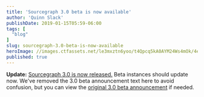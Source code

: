 ```yaml
---
title: 'Sourcegraph 3.0 beta is now available'
author: 'Quinn Slack'
publishDate: 2019-01-15T05:59-06:00
tags: [
  "blog"
]
slug: sourcegraph-3.0-beta-is-now-available
heroImage: //images.ctfassets.net/le3mxztn6yoo/t4Qpcq5kA0AYM24Ws4mOk/4edf5502a936bbec90c262fa00355aed/sourcegraph-mark.png
published: true
---
```


**Update:** [Sourcegraph 3.0 is now released.](/blog/sourcegraph-3.0) Beta instances should update now. We've removed the 3.0 beta announcement text here to avoid confusion, but you can view the [original 3.0 beta announcement](https://sourcegraph.com/github.com/sourcegraph/about@2d7aec18655aacfee43fb8ec7c613b45c0a80797/-/blob/blogposts/announcing-sourcegraph-3.0-beta.md) if needed.